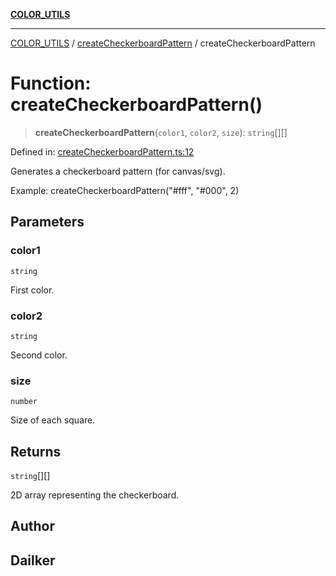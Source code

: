 [**COLOR_UTILS**](../../README.md)

***

[COLOR_UTILS](../../README.md) / [createCheckerboardPattern](../README.md) / createCheckerboardPattern

# Function: createCheckerboardPattern()

> **createCheckerboardPattern**(`color1`, `color2`, `size`): `string`[][]

Defined in: [createCheckerboardPattern.ts:12](https://github.com/dailker/everyutil/blob/fb6c9c837496f567cf7883b581cd27d1c9507ebe/src/color/createCheckerboardPattern.ts#L12)

Generates a checkerboard pattern (for canvas/svg).

Example: createCheckerboardPattern("#fff", "#000", 2)

## Parameters

### color1

`string`

First color.

### color2

`string`

Second color.

### size

`number`

Size of each square.

## Returns

`string`[][]

2D array representing the checkerboard.

## Author

## Dailker
